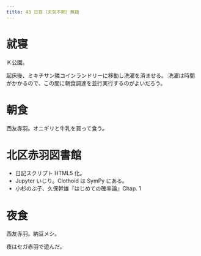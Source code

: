 ```yaml
---
title: 43 日目（天気不明）無題
---
```


# 就寝

Ｋ公園。

起床後、ミキチサン隣コインランドリーに移動し洗濯を済ませる。
洗濯は時間がかかるので、この間に朝食調達を並行実行するのがよいだろう。

# 朝食

西友赤羽。オニギリと牛乳を買って食う。

# 北区赤羽図書館

* 日記スクリプト HTML5 化。
* Jupyter いじり。Clothoid は SymPy にある。
* 小杉のぶ子、久保幹雄『はじめての確率論』Chap. 1

# 夜食

西友赤羽。納豆メシ。

夜はセガ赤羽で遊んだ。
